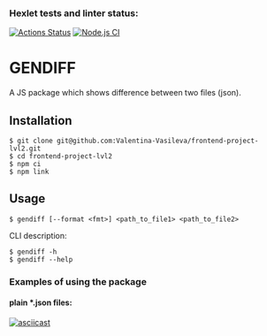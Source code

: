### Hexlet tests and linter status:
[![Actions Status](https://github.com/Valentina-Vasileva/frontend-project-lvl2/workflows/hexlet-check/badge.svg)](https://github.com/Valentina-Vasileva/frontend-project-lvl2/actions)
[![Node.js CI](https://github.com/Valentina-Vasileva/frontend-project-lvl2/workflows/Node.js%20CI/badge.svg)](https://github.com/Valentina-Vasileva/frontend-project-lvl2/actions)

GENDIFF
========

A JS package which shows difference between two files (json).

## Installation
```console
$ git clone git@github.com:Valentina-Vasileva/frontend-project-lvl2.git
$ cd frontend-project-lvl2
$ npm ci
$ npm link
```

Usage
-----
    $ gendiff [--format <fmt>] <path_to_file1> <path_to_file2>

CLI description:

    $ gendiff -h
    $ gendiff --help

### Examples of using the package

#### plain *.json files:
[![asciicast](https://asciinema.org/a/r8nx7eTAL485LVxPPs9SeAO1N.svg)](https://asciinema.org/a/r8nx7eTAL485LVxPPs9SeAO1N)
